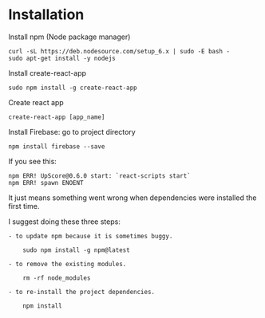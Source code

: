 
# Installation #

Install npm (Node package manager)


    curl -sL https://deb.nodesource.com/setup_6.x | sudo -E bash -
    sudo apt-get install -y nodejs


Install create-react-app


    sudo npm install -g create-react-app


Create react app


    create-react-app [app_name]


Install Firebase: go to project directory


    npm install firebase --save



If you see this:

    npm ERR! UpScore@0.6.0 start: `react-scripts start`
    npm ERR! spawn ENOENT

It just means something went wrong when dependencies were installed the first time.

I suggest doing these three steps:

    - to update npm because it is sometimes buggy.

        sudo npm install -g npm@latest

    - to remove the existing modules.

        rm -rf node_modules

    - to re-install the project dependencies.

        npm install
